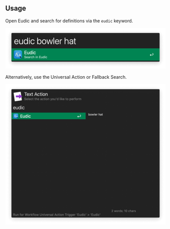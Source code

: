 ## Usage

Open Eudic and search for definitions via the `eudic` keyword.

![Keyword to open Eudic](images/eudic.png)

Alternatively, use the Universal Action or Fallback Search.

![Universal Action to search in Eudic](images/ua.png)
